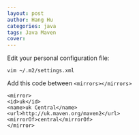 ```yaml
---
layout: post
author: Hang Hu
categories: java
tags: Java Maven 
cover: 
---
```


Edit your personal configuration file:
```
vim ~/.m2/settings.xml
```
Add this code between `<mirrors></mirrors>`
```
<mirror>
<id>uk</id>
<name>uk Central</name>
<url>http://uk.maven.org/maven2</url>
<mirrorOf>central</mirrorOf>
</mirror>
```
